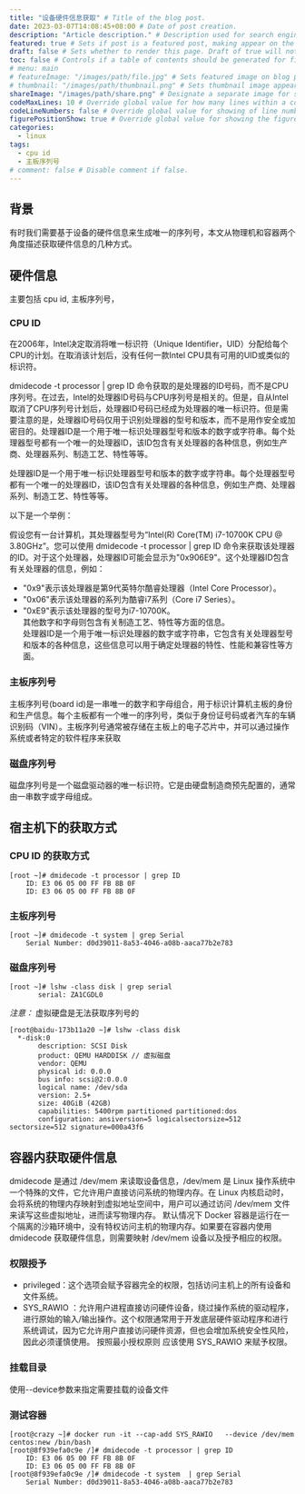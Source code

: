 ```yaml
---
title: "设备硬件信息获取" # Title of the blog post.
date: 2023-03-07T14:08:45+08:00 # Date of post creation.
description: "Article description." # Description used for search engine.
featured: true # Sets if post is a featured post, making appear on the home page side bar.
draft: false # Sets whether to render this page. Draft of true will not be rendered.
toc: false # Controls if a table of contents should be generated for first-level links automatically.
# menu: main
# featureImage: "/images/path/file.jpg" # Sets featured image on blog post.
# thumbnail: "/images/path/thumbnail.png" # Sets thumbnail image appearing inside card on homepage.
shareImage: "/images/path/share.png" # Designate a separate image for social media sharing.
codeMaxLines: 10 # Override global value for how many lines within a code block before auto-collapsing.
codeLineNumbers: false # Override global value for showing of line numbers within code block.
figurePositionShow: true # Override global value for showing the figure label.
categories:
  - linux
tags:
  - cpu id
  - 主板序列号
# comment: false # Disable comment if false.
---
```



## 背景
有时我们需要基于设备的硬件信息来生成唯一的序列号，本文从物理机和容器两个角度描述获取硬件信息的几种方式。


## 硬件信息
主要包括 cpu id, 主板序列号，
### CPU ID 
在2006年，Intel决定取消将唯一标识符（Unique Identifier，UID）分配给每个CPU的计划。在取消该计划后，没有任何一款Intel CPU具有可用的UID或类似的标识符。   

dmidecode -t processor | grep ID 命令获取的是处理器的ID号码，而不是CPU序列号。在过去，Intel的处理器ID号码与CPU序列号是相关的。但是，自从Intel取消了CPU序列号计划后，处理器ID号码已经成为处理器的唯一标识符。但是需要注意的是，处理器ID号码仅用于识别处理器的型号和版本，而不是用作安全或加密目的。处理器ID是一个用于唯一标识处理器型号和版本的数字或字符串。每个处理器型号都有一个唯一的处理器ID，该ID包含有关处理器的各种信息，例如生产商、处理器系列、制造工艺、特性等等。  

处理器ID是一个用于唯一标识处理器型号和版本的数字或字符串。每个处理器型号都有一个唯一的处理器ID，该ID包含有关处理器的各种信息，例如生产商、处理器系列、制造工艺、特性等等。  

以下是一个举例：  

假设您有一台计算机，其处理器型号为“Intel(R) Core(TM) i7-10700K CPU @ 3.80GHz”。您可以使用 dmidecode -t processor | grep ID 命令来获取该处理器的ID。对于这个处理器，处理器ID可能会显示为"0x906E9"。这个处理器ID包含有关处理器的信息，例如：

- "0x9"表示该处理器是第9代英特尔酷睿处理器（Intel Core Processor）。  
- "0x06"表示该处理器的系列为酷睿i7系列（Core i7 Series）。  
- "0xE9"表示该处理器的型号为i7-10700K。  
其他数字和字母则包含有关制造工艺、特性等方面的信息。  
处理器ID是一个用于唯一标识处理器的数字或字符串，它包含有关处理器型号和版本的各种信息，这些信息可以用于确定处理器的特性、性能和兼容性等方面。  
### 主板序列号
主板序列号(board id)是一串唯一的数字和字母组合，用于标识计算机主板的身份和生产信息。每个主板都有一个唯一的序列号，类似于身份证号码或者汽车的车辆识别码（VIN）。主板序列号通常被存储在主板上的电子芯片中，并可以通过操作系统或者特定的软件程序来获取

### 磁盘序列号
磁盘序列号是一个磁盘驱动器的唯一标识符。它是由硬盘制造商预先配置的，通常由一串数字或字母组成。


## 宿主机下的获取方式

### CPU ID 的获取方式
```shell
[root ~]# dmidecode -t processor | grep ID
	ID: E3 06 05 00 FF FB 8B 0F
	ID: E3 06 05 00 FF FB 8B 0F
```

### 主板序列号
```shell
[root ~]# dmidecode -t system | grep Serial
	Serial Number: d0d39011-8a53-4046-a08b-aaca77b2e783
```

### 磁盘序列号
```shell
[root ~]# lshw -class disk | grep serial
       serial: ZA1CGDL0
```
*注意：* 虚拟硬盘是无法获取序列号的
```shell
[root@baidu-173b11a20 ~]# lshw -class disk
  *-disk:0
       description: SCSI Disk
       product: QEMU HARDDISK // 虚拟磁盘
       vendor: QEMU
       physical id: 0.0.0
       bus info: scsi@2:0.0.0
       logical name: /dev/sda
       version: 2.5+
       size: 40GiB (42GB)
       capabilities: 5400rpm partitioned partitioned:dos
       configuration: ansiversion=5 logicalsectorsize=512 sectorsize=512 signature=000a43f6
```


## 容器内获取硬件信息
dmidecode 是通过 /dev/mem 来读取设备信息，/dev/mem 是 Linux 操作系统中一个特殊的文件，它允许用户直接访问系统的物理内存。在 Linux 内核启动时，会将系统的物理内存映射到虚拟地址空间中，用户可以通过访问 /dev/mem 文件来读写这些虚拟地址，进而读写物理内存。
默认情况下 Docker 容器是运行在一个隔离的沙箱环境中，没有特权访问主机的物理内存。如果要在容器内使用 dmidecode 获取硬件信息，则需要映射 /dev/mem 设备以及授予相应的权限。

### 权限授予
- privileged：这个选项会赋予容器完全的权限，包括访问主机上的所有设备和文件系统。
- SYS_RAWIO ：允许用户进程直接访问硬件设备，绕过操作系统的驱动程序，进行原始的输入/输出操作。这个权限通常用于开发底层硬件驱动程序和进行系统调试，因为它允许用户直接访问硬件资源，但也会增加系统安全性风险，因此必须谨慎使用。
按照最小授权原则 应该使用 SYS_RAWIO 来赋予权限。
### 挂载目录

使用--device参数来指定需要挂载的设备文件

### 测试容器
```shell
[root@crazy ~]# docker run -it --cap-add SYS_RAWIO   --device /dev/mem centos:new /bin/bash
[root@8f939efa0c9e /]# dmidecode -t processor | grep ID
	ID: E3 06 05 00 FF FB 8B 0F
	ID: E3 06 05 00 FF FB 8B 0F
[root@8f939efa0c9e /]# dmidecode -t system  | grep Serial
	Serial Number: d0d39011-8a53-4046-a08b-aaca77b2e783
```





